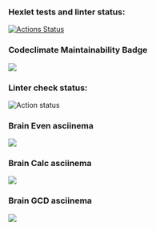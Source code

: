### Hexlet tests and linter status:
[![Actions Status](https://github.com/bxbuf-dev/php-project-lvl1/workflows/hexlet-check/badge.svg)](https://github.com/bxbuf-dev/php-project-lvl1/actions)
### Codeclimate Maintainability Badge
<a href="https://codeclimate.com/github/codeclimate/codeclimate/maintainability"><img src="https://api.codeclimate.com/v1/badges/a99a88d28ad37a79dbf6/maintainability" /></a>
### Linter check status:
![Action status](https://github.com/bxbuf-dev/php-project-lvl1/actions/workflows/linter-check.yml/badge.svg)
### Brain Even asciinema
<a href="https://asciinema.org/a/Z0HgADKgW5ZJ8ZPAp6SAaub20" target="_blank"><img src="https://asciinema.org/a/Z0HgADKgW5ZJ8ZPAp6SAaub20.svg" /></a>
### Brain Calc asciinema
<a href="https://asciinema.org/a/407455" target="_blank"><img src="https://asciinema.org/a/407455.svg" /></a>
### Brain GCD asciinema
<a href="https://asciinema.org/a/407483" target="_blank"><img src="https://asciinema.org/a/407483.svg" /></a>
